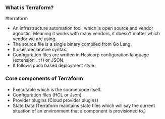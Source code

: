 ### What is Terraform?
#terraform

- An infrastructure automation tool, which is open source and vendor agnostic. Meaning it works with many vendors, it doesn't matter which vendor we are using.
- The source file is a single binary compiled from Go Lang.
- It uses declarative syntax.
- Configuration files are written in Hasicorp configuration language (extension `.tf`) or JSON.
- It follows push based deployment style.

### Core components of Terraform
- Executable which is the source code itself.
- Configuration files (HCL or Json)
- Provider plugins (Cloud provider plugins)
- State Data (Terraform maintains state files which will say the current situation of an environment that a component is provisioned to.)